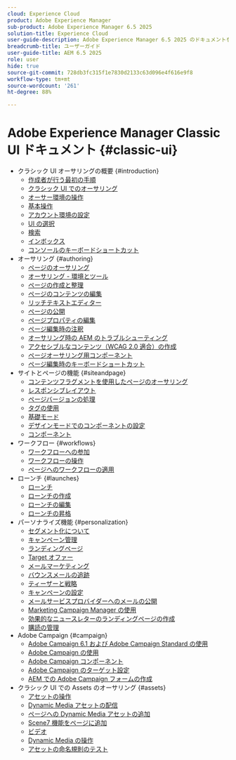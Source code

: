 ```yaml
---
cloud: Experience Cloud
product: Adobe Experience Manager
sub-product: Adobe Experience Manager 6.5 2025
solution-title: Experience Cloud
user-guide-description: Adobe Experience Manager 6.5 2025 のドキュメントを参照して、その仕組みと機能を確認してください。
breadcrumb-title: ユーザーガイド
user-guide-title: AEM 6.5 2025
role: user
hide: true
source-git-commit: 728db3fc315f1e7830d2133c63d096e4f616e9f8
workflow-type: tm+mt
source-wordcount: '261'
ht-degree: 88%

---
```



# Adobe Experience Manager Classic UI ドキュメント {#classic-ui}

+ クラシック UI オーサリングの概要 {#introduction}
   + [作成者が行う最初の手順](/help/sites-classic-ui-authoring/classic-page-author-first-steps.md)
   + [クラシック UI でのオーサリング](/help/sites-classic-ui-authoring/classicui.md)
   + [オーサー環境の操作](/help/sites-classic-ui-authoring/author-env.md)
   + [基本操作](/help/sites-classic-ui-authoring/author-env-basic-handling.md)
   + [アカウント環境の設定](/help/sites-classic-ui-authoring/author-env-user-props.md)
   + [UI の選択](/help/sites-classic-ui-authoring/author-env-select-ui.md)
   + [検索](/help/sites-classic-ui-authoring/author-env-search.md)
   + [インボックス](/help/sites-classic-ui-authoring/author-env-inbox.md)
   + [コンソールのキーボードショートカット](/help/sites-classic-ui-authoring/author-env-keyboard-shortcuts.md)
+ オーサリング {#authoring}
   + [ページのオーサリング](/help/sites-classic-ui-authoring/classic-page-author.md)
   + [オーサリング - 環境とツール](/help/sites-classic-ui-authoring/classic-page-author-env-tools.md)
   + [ページの作成と整理](/help/sites-classic-ui-authoring/classic-page-author-manage-pages.md)
   + [ページのコンテンツの編集](/help/sites-classic-ui-authoring/classic-page-author-edit-content.md)
   + [リッチテキストエディター](/help/sites-classic-ui-authoring/classic-page-author-rich-text-editor.md)
   + [ページの公開](/help/sites-classic-ui-authoring/classic-page-author-publish-pages.md)
   + [ページプロパティの編集](/help/sites-classic-ui-authoring/classic-page-author-edit-page-properties.md)
   + [ページ編集時の注釈](/help/sites-classic-ui-authoring/classic-page-author-annotations.md)
   + [オーサリング時の AEM のトラブルシューティング](/help/sites-classic-ui-authoring/classic-page-author-troubleshooting.md)
   + [アクセシブルなコンテンツ（WCAG 2.0 適合）の作成](/help/sites-classic-ui-authoring/classic-page-author-accessible-content.md)
   + [ページオーサリング用コンポーネント](/help/sites-classic-ui-authoring/classic-page-author-edit-mode.md)
   + [ページ編集時のキーボードショートカット](/help/sites-classic-ui-authoring/classic-page-author-keyboard-shortcuts.md)
+ サイトとページの機能 {#siteandpage}
   + [コンテンツフラグメントを使用したページのオーサリング](/help/sites-classic-ui-authoring/classic-page-author-content-fragments.md)
   + [レスポンシブレイアウト](/help/sites-classic-ui-authoring/classic-page-author-responsive-layout.md)
   + [ページバージョンの処理](/help/sites-classic-ui-authoring/classic-page-author-work-with-versions.md)
   + [タグの使用](/help/sites-classic-ui-authoring/classic-feature-tags.md)
   + [基礎モード](/help/sites-classic-ui-authoring/classic-feature-scaffolding.md)
   + [デザインモードでのコンポーネントの設定](/help/sites-classic-ui-authoring/classic-page-author-design-mode.md)
   + [コンポーネント](/help/sites-classic-ui-authoring/classic-page-author-default-components.md)
+ ワークフロー {#workflows}
   + [ワークフローへの参加](/help/sites-classic-ui-authoring/classic-workflows-participating.md)
   + [ワークフローの操作](/help/sites-classic-ui-authoring/classic-workflows.md)
   + [ページへのワークフローの適用](/help/sites-classic-ui-authoring/classic-workflows-applying.md)
+ ローンチ {#launches}
   + [ローンチ](/help/sites-classic-ui-authoring/classic-launches.md)
   + [ローンチの作成](/help/sites-classic-ui-authoring/classic-launches-creating.md)
   + [ローンチの編集](/help/sites-classic-ui-authoring/classic-launches-editing.md)
   + [ローンチの昇格](/help/sites-classic-ui-authoring/classic-launches-promoting.md)
+ パーソナライズ機能 {#personalization}
   + [セグメント化について](/help/sites-classic-ui-authoring/classic-personalization-campaigns-segmentation.md)
   + [キャンペーン管理](/help/sites-classic-ui-authoring/classic-personalization-campaigns.md)
   + [ランディングページ](/help/sites-classic-ui-authoring/classic-personalization-campaigns-landingpage.md)
   + [Target オファー](/help/sites-classic-ui-authoring/classic-personalization-campaigns-target-offers.md)
   + [メールマーケティング](/help/sites-classic-ui-authoring/classic-personalization-campaigns-email.md)
   + [バウンスメールの追跡](/help/sites-classic-ui-authoring/classic-personalization-campaigns-email-tracking-bounces.md)
   + [ティーザーと戦略](/help/sites-classic-ui-authoring/classic-personalization-campaigns-teasers-strategy.md)
   + [キャンペーンの設定](/help/sites-classic-ui-authoring/classic-personalization-campaigns-setting-up-your.md)
   + [メールサービスプロバイダーへのメールの公開](/help/sites-classic-ui-authoring/classic-personalization-campaigns-email-newsletters.md)
   + [Marketing Campaign Manager の使用](/help/sites-classic-ui-authoring/classic-personalization-campaigns-mktg-manager.md)
   + [効果的なニュースレターのランディングページの作成](/help/sites-classic-ui-authoring/classic-personalization-campaigns-email-landingpage.md)
   + [購読の管理](/help/sites-classic-ui-authoring/classic-personalization-campaigns-email-subscriptions.md)
+ Adobe Campaign {#campaign}
   + [Adobe Campaign 6.1 および Adobe Campaign Standard の使用](/help/sites-classic-ui-authoring/classic-personalization-ac-campaign.md)
   + [Adobe Campaign の使用](/help/sites-classic-ui-authoring/classic-personalization-ac.md)
   + [Adobe Campaign コンポーネント](/help/sites-classic-ui-authoring/classic-personalization-ac-components.md)
   + [Adobe Campaign のターゲット設定](/help/sites-classic-ui-authoring/classic-personalization-ac-target.md)
   + [AEM での Adobe Campaign フォームの作成](/help/sites-classic-ui-authoring/classic-personalization-ac-forms.md)
+ クラシック UI での Assets のオーサリング {#assets}
   + [アセットの操作](/help/sites-classic-ui-authoring/classicui-assets.md)
   + [Dynamic Media アセットの配信](/help/sites-classic-ui-authoring/dynamic-media-assets-delivering.md)
   + [ページへの Dynamic Media アセットの追加](/help/sites-classic-ui-authoring/dynamic-media-assets-adding-to-page.md)
   + [Scene7 機能をページに追加](/help/sites-classic-ui-authoring/manage-assets-classic-s7.md)
   + [ビデオ](/help/sites-classic-ui-authoring/manage-assets-classic-s7-video.md)
   + [Dynamic Media の操作](/help/sites-classic-ui-authoring/dynamic-media-assets.md)
   + [アセットの命名規則のテスト](/help/sites-classic-ui-authoring/asset-naming-conventions.md)

